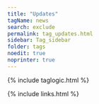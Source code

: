 ```yaml
---
title: "Updates"
tagName: news
search: exclude
permalink: tag_updates.html
sidebar: Tag_sidebar
folder: tags
noedit: true
noprinter: true
---
```

{% include taglogic.html %}

{% include links.html %}
